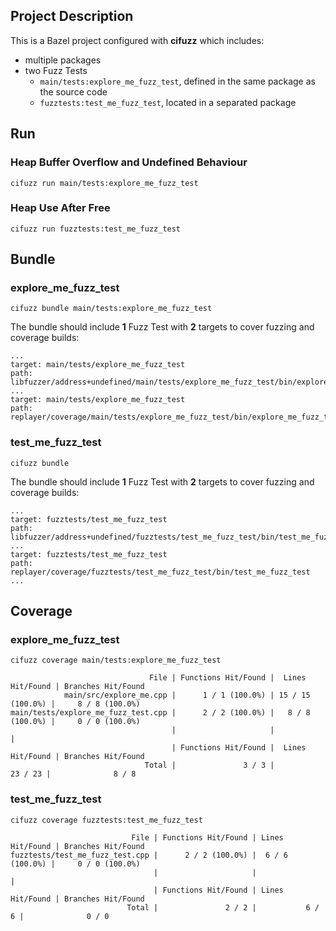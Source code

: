 ## Project Description

This is a Bazel project configured with **cifuzz** which includes:

- multiple packages
- two Fuzz Tests
  - `main/tests:explore_me_fuzz_test`, defined in the same package as the source
    code
  - `fuzztests:test_me_fuzz_test`, located in a separated package

## Run

### Heap Buffer Overflow and Undefined Behaviour

```
cifuzz run main/tests:explore_me_fuzz_test
```

### Heap Use After Free

```
cifuzz run fuzztests:test_me_fuzz_test
```

## Bundle

### explore_me_fuzz_test

```
cifuzz bundle main/tests:explore_me_fuzz_test
```

The bundle should include **1** Fuzz Test with **2** targets to cover fuzzing 
and coverage builds:

```
...
target: main/tests/explore_me_fuzz_test
path: libfuzzer/address+undefined/main/tests/explore_me_fuzz_test/bin/explore_me_fuzz_test
...
target: main/tests/explore_me_fuzz_test
path: replayer/coverage/main/tests/explore_me_fuzz_test/bin/explore_me_fuzz_test
```

### test_me_fuzz_test

```
cifuzz bundle
```

The bundle should include **1** Fuzz Test with **2** targets to cover fuzzing 
and coverage builds:

```
...
target: fuzztests/test_me_fuzz_test
path: libfuzzer/address+undefined/fuzztests/test_me_fuzz_test/bin/test_me_fuzz_test
...
target: fuzztests/test_me_fuzz_test
path: replayer/coverage/fuzztests/test_me_fuzz_test/bin/test_me_fuzz_test
...
```

## Coverage

### explore_me_fuzz_test

```
cifuzz coverage main/tests:explore_me_fuzz_test
```

```
                               File | Functions Hit/Found |  Lines Hit/Found | Branches Hit/Found
            main/src/explore_me.cpp |      1 / 1 (100.0%) | 15 / 15 (100.0%) |     8 / 8 (100.0%)
main/tests/explore_me_fuzz_test.cpp |      2 / 2 (100.0%) |   8 / 8 (100.0%) |     0 / 0 (100.0%)
                                    |                     |                  |
                                    | Functions Hit/Found |  Lines Hit/Found | Branches Hit/Found
                              Total |               3 / 3 |          23 / 23 |              8 / 8
```

### test_me_fuzz_test

```
cifuzz coverage fuzztests:test_me_fuzz_test
```

```
                           File | Functions Hit/Found | Lines Hit/Found | Branches Hit/Found
fuzztests/test_me_fuzz_test.cpp |      2 / 2 (100.0%) |  6 / 6 (100.0%) |     0 / 0 (100.0%)
                                |                     |                 |
                                | Functions Hit/Found | Lines Hit/Found | Branches Hit/Found
                          Total |               2 / 2 |           6 / 6 |              0 / 0
```
